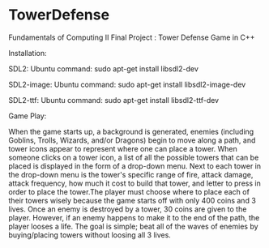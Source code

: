# TowerDefense

Fundamentals of Computing II Final Project : Tower Defense Game in C++

Installation:

SDL2:		Ubuntu command: sudo apt-get install libsdl2-dev

SDL2-image:	Ubuntu command: sudo apt-get install libsdl2-image-dev

SDL2-ttf: 	Ubuntu command: sudo apt-get install libsdl2-ttf-dev

Game Play:

When the game starts up, a background is generated, enemies (including Goblins, Trolls, Wizards, and/or Dragons)
begin to move along a path, and tower icons appear to represent where one can place a tower. 
When someone clicks on a tower icon, a list of all the possible towers that can be placed is displayed
in the form of a drop-down menu. Next to each tower in the drop-down menu is the tower's specific
range of fire, attack damage, attack frequency, how much it cost to build that tower, and letter to press in order to place the tower.The player must choose where to place each of their towers wisely because the game starts off with only 400 coins and 3 lives. Once an enemy is destroyed by a tower, 30 coins are given to the player.
However, if an enemy happens to make it to the end of the path, the player looses a life.
The goal is simple; beat all of the waves of enemies by buying/placing towers without loosing all 3 lives.
